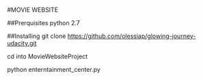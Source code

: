 #MOVIE WEBSITE

##Prerquisites 
python 2.7

##Installing
git clone https://github.com/olessiap/glowing-journey-udacity.git

cd into MovieWebsiteProject

python enterntainment_center.py 

